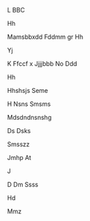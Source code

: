 

L
BBC

Hh

Mamsbbxdd
Fddmm gr 
Hh

Yj

K
 Ffccf x
Jjjjbbb
No 
Ddd

Hh

Hhshsjs
Seme 

H
Nsns
  Smsms

Mdsdndnsnshg

Ds
Dsks

Smsszz

Jmhp
At



J


D
Dm
Ssss




Hd


Mmz





